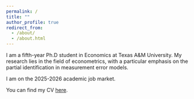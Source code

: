 ```yaml
---
permalink: /
title: ""
author_profile: true
redirect_from: 
  - /about/
  - /about.html
---
```


I am a fifth-year Ph.D student in Economics at Texas A&M University. My research lies in the field of econometrics, with a particular emphasis on the partial identification in measurement error models.



I am on the 2025-2026 academic job market.

<div class="wordwrap">You can find my CV <a href="http://angdali97.github.io/files/CV_Angda.pdf" style="text-decoration: underline; display:inline;">here</a>.
</div>
